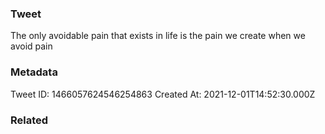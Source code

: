 ### Tweet
The only avoidable pain that exists in life is the pain we create when we avoid pain

### Metadata
Tweet ID: 1466057624546254863
Created At: 2021-12-01T14:52:30.000Z

### Related

